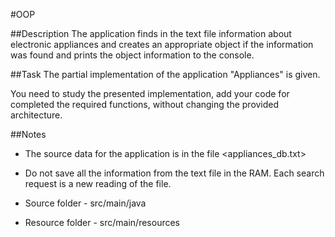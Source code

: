 #OOP

##Description 
The application finds in the text file information about electronic appliances and creates an appropriate object if the information was found and prints the object information to the console.

##Task
The partial implementation of the application "Appliances" is given.
 
You need to study the presented implementation, add your code for completed the required functions, without changing the provided architecture.

##Notes 
* The source data for the application is in the file <appliances_db.txt>
 
* Do not save all the information from the text file in the RAM. Each search request is a new reading of the file.

* Source folder - src/main/java

* Resource folder - src/main/resources